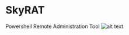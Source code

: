 # SkyRAT

Powershell Remote Administration Tool
![alt text](https://raw.githubusercontent.com/YSCHGroup/SkyRAT/master/SkyRAT%20-%20Logo.png)